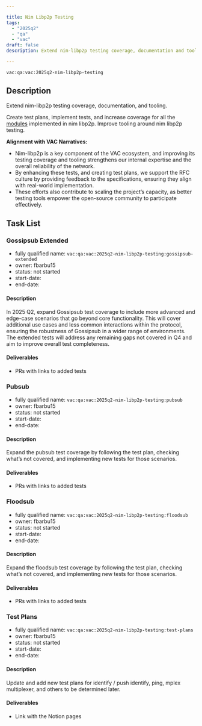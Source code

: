 ```yaml
---

title: Nim Libp2p Testing
tags:
  - "2025q2"
  - "qa"
  - "vac"  
draft: false  
description: Extend nim-libp2p testing coverage, documentation and tooling. 

---
```


`vac:qa:vac:2025q2-nim-libp2p-testing`

## Description
Extend nim-libp2p testing coverage, documentation, and tooling.

Create test plans, implement tests, and increase coverage for all the
[modules](https://github.com/vacp2p/nim-libp2p?tab=readme-ov-file#modules)
implemented in nim libp2p.
Improve tooling around nim libp2p testing.

**Alignment with VAC Narratives:**
* Nim-libp2p is a key component of the VAC ecosystem,
  and improving its testing coverage and tooling strengthens our internal expertise
  and the overall reliability of the network.
* By enhancing these tests, and creating test plans,
  we support the RFC culture by providing feedback to the specifications,
  ensuring they align with real-world implementation.
* These efforts also contribute to scaling the project’s capacity,
  as better testing tools empower the open-source community to participate effectively.

## Task List

### Gossipsub Extended

* fully qualified name: `vac:qa:vac:2025q2-nim-libp2p-testing:gossipsub-extended`
* owner: fbarbu15
* status: not started
* start-date: 
* end-date: 

#### Description
In 2025 Q2, expand Gossipsub test coverage to include more advanced
and edge-case scenarios that go beyond core functionality.
This will cover additional use cases and less common interactions within the protocol,
ensuring the robustness of Gossipsub in a wider range of environments.
The extended tests will address any remaining gaps not covered in Q4 
and aim to improve overall test completeness.


#### Deliverables
* PRs with links to added tests

### Pubsub

* fully qualified name: `vac:qa:vac:2025q2-nim-libp2p-testing:pubsub`
* owner: fbarbu15
* status: not started
* start-date: 
* end-date: 

#### Description
Expand the pubsub test coverage by following the test plan,
checking what’s not covered, and implementing new tests for those scenarios.

#### Deliverables
* PRs with links to added tests

### Floodsub

* fully qualified name: `vac:qa:vac:2025q2-nim-libp2p-testing:floodsub`
* owner: fbarbu15
* status: not started
* start-date: 
* end-date: 

#### Description
Expand the floodsub test coverage by following the test plan,
checking what’s not covered, and implementing new tests for those scenarios.

#### Deliverables
* PRs with links to added tests

### Test Plans

* fully qualified name: `vac:qa:vac:2025q2-nim-libp2p-testing:test-plans`
* owner: fbarbu15
* status: not started
* start-date: 
* end-date: 

#### Description
Update and add new test plans for identify / push identify, ping, mplex multiplexer,
and others to be determined later.

#### Deliverables
* Link with the Notion pages

